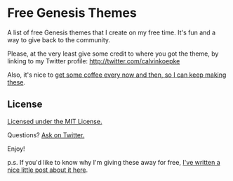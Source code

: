 Free Genesis Themes
=================

A list of free Genesis themes that I create on my free time. It's fun and a way to give back to the community.

Please, at the very least give some credit to where you got the theme, by linking to my Twitter profile: http://twitter.com/calvinkoepke

Also, it's nice to <a href="https://www.paypal.com/cgi-bin/webscr?cmd=_s-xclick&hosted_button_id=TGUBQ6XSUG37Y" target="_blank">get some coffee every now and then, so I can keep making these</a>. 

## License

<a href="http://opensource.org/licenses/MIT" target="_blank">Licensed under the MIT License.</a>

Questions? <a href="http://twitter.com/calvinkoepke">Ask on Twitter.</a>

Enjoy!

p.s. If you'd like to know why I'm giving these away for free, <a href="http://calvinkoepke.com/free-themes/" target="_blank">I've written a nice little post about it here</a>.
